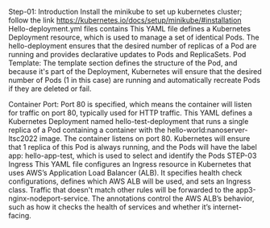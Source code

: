 Step-01: Introduction
Install the minikube to set up kubernetes cluster; follow the link https://kubernetes.io/docs/setup/minikube/#installation
Hello-deployment.yml files contains 
This YAML file defines a Kubernetes Deployment resource, which is used to manage a set of identical Pods. 
The hello-deployment ensures that the desired number of replicas of a Pod are running and provides declarative updates to Pods and ReplicaSets.
Pod Template: The template section defines the structure of the Pod, and because it's part of the Deployment, Kubernetes will ensure that the desired number of Pods (1 in this case) are running and automatically recreate Pods if they are deleted or fail.

Container Port: Port 80 is specified, which means the container will listen for traffic on port 80, typically used for HTTP traffic.
This YAML defines a Kubernetes Deployment named hello-test-deployment that runs a single replica of a Pod containing a container
with the hello-world:nanoserver-ltsc2022 image. The container listens on port 80. Kubernetes will ensure that 1 replica of this Pod is always running, 
and the Pods will have the label app: hello-app-test, which is used to select and identify the Pods
STEP-03 Ingress
This YAML file configures an Ingress resource in Kubernetes that uses AWS’s Application Load Balancer (ALB). It specifies health check configurations, defines which AWS ALB will be used, and sets an Ingress class. Traffic that doesn't match other rules will be forwarded to the app3-nginx-nodeport-service. The annotations control the AWS ALB’s behavior, such as how it checks the health of services and whether it’s internet-facing.
